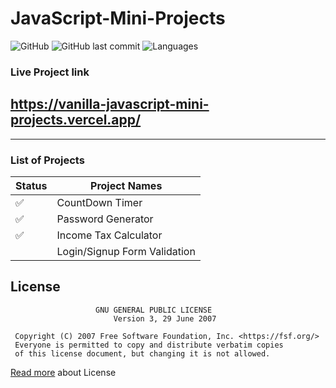 # JavaScript-Mini-Projects

![GitHub](https://img.shields.io/github/license/mohitkhedkar/JavaScript-Mini-Projects?style=for-the-badge)
![GitHub last commit](https://img.shields.io/github/last-commit/mohitkhedkar/JavaScript-Mini-Projects?style=for-the-badge)
![Languages](https://img.shields.io/github/languages/count/mohitkhedkar/JavaScript-Mini-Projects?style=for-the-badge)

### Live Project link

## https://vanilla-javascript-mini-projects.vercel.app/

---

### List of Projects

| Status             | Project Names                |
| ------------------ | ---------------------------- |
| :white_check_mark: | CountDown Timer              |
| :white_check_mark: | Password Generator           |
| :white_check_mark: | Income Tax Calculator        |
|                    | Login/Signup Form Validation |

## License

```
                   GNU GENERAL PUBLIC LICENSE
                       Version 3, 29 June 2007

 Copyright (C) 2007 Free Software Foundation, Inc. <https://fsf.org/>
 Everyone is permitted to copy and distribute verbatim copies
 of this license document, but changing it is not allowed.
```

[Read more](/LICENSE) about License
